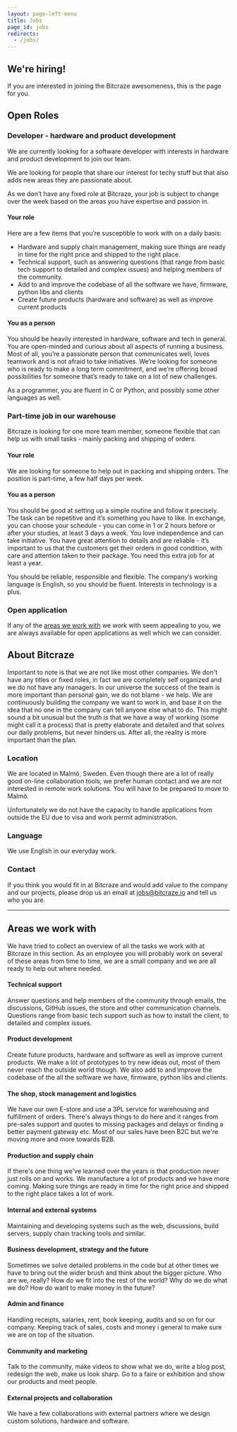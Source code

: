 ```yaml
---
layout: page-left-menu
title: Jobs
page_id: jobs
redirects:
  - /jobs/
---
```


## We're hiring!

If you are interested in joining the Bitcraze awesomeness, this is the page for you.

## Open Roles

### Developer - hardware and product development

We are currently looking for a software developer with interests in hardware and product development to join our team.

We are looking for people that share our interest for techy stuff but that also adds new areas they are passionate about.

As we don’t have any fixed role at Bitcraze, your job is subject to change over the week based on the areas you have expertise and passion in.

#### Your role
Here are a few items that you’re susceptible to work with on a daily basis:
* Hardware and supply chain management, making sure things are ready in time for the right price and shipped to the right place.
* Technical support, such as answering questions (that range from basic tech support to detailed and complex issues) and helping members of the community.
* Add to and improve the codebase of all the software we have, firmware, python libs and clients
* Create future products (hardware and software) as well as improve current products

#### You as a person

You should be heavily interested in hardware, software and tech in general. You are open-minded and curious about all
aspects of running a business. Most of all, you’re a passionate person that communicates well, loves teamwork and is
not afraid to take initiatives. We’re looking for someone who is ready to make a long term commitment, and we’re offering
broad possibilities for someone that’s ready to take on a lot of new challenges.

As a programmer, you are fluent in C or Python, and possibly some other languages as well.


### Part-time job in our warehouse

Bitcraze is looking for one more team member, someone flexible that can help us with small tasks - mainly packing and shipping of orders.

#### Your role
We are looking for someone to help out in packing and shipping orders. The position is part-time, a few half days per week.

#### You as a person
You should be good at setting up a simple routine and follow it precisely. The task can be repetitive and it’s something you have to like. In exchange, you can choose your schedule - you can come in 1 or 2 hours before or after your studies, at least 3 days a week. You love independence and can take initiative.
You have great attention to details and are reliable - it’s important to us that the customers get their orders in good condition, with care and attention taken to their package.
You need this extra job for at least a year.

You should be reliable, responsible and flexible.
The company’s working language is English, so you should be fluent.
Interests in technology is a plus.


### Open application
If any of the [areas we work with](#areas-we-work-with) we work with seem appealing to you, we are always available for open applications as well which we can consider.



## About Bitcraze

Important to note is that we are not like most other companies.
We don't have any titles or fixed roles, in fact we are completely
self organized and we do not have any managers. In our universe the success of
the team is more important than personal gain, we do not blame - we help. We are
continuously building the company we want to work in, and base it on the idea that
no one in the company can tell anyone else what to do. This might sound a bit
unusual but the truth is that we have a way of working (some might call it a
process) that is pretty elaborate and detailed and that solves our daily
problems, but never hinders us. After all, the reality is more important than the plan.

### Location
We are located in Malmö, Sweden. Even though there are a lot of really good
on-line collaboration tools, we prefer human contact and we are not interested in remote
work solutions. You will have to be prepared to move to Malmö.

Unfortunately we do not have the capacity to handle applications from outside
the EU due to visa and work permit administration.

### Language
We use English in our everyday work.

### Contact
If you think you would fit in at Bitcraze and would add value to the company
and our projects, please drop us an email at jobs@bitcraze.io and tell us who
you are.

---

## Areas we work with

We have tried to collect an overview of all the tasks we work with at Bitcraze in this section. As an employee you will
probably work on several of these areas from time to time, we are a small company and we are all ready to help out where needed.

#### Technical support
Answer questions and help members of the community through emails, the discussions,
GitHub issues, the store and other communication channels. Questions range from
basic tech support such as how to install the client, to detailed and
complex issues.

#### Product development
Create future products, hardware and software as well as improve current
products. We make a lot of prototypes to try new ideas out, most of
them never reach the outside world though. We also add to and improve the codebase
of the all the software we have, firmware, python libs and clients.

#### The shop, stock management and logistics
We have our own E-store and use a 3PL service for warehousing and fulfillment
of orders. There's always things to do here and it
ranges from pre-sales support and quotes to missing packages and delays or finding
a better payment gateway etc. Most of our sales have been B2C but we're moving more
and more towards B2B.

#### Production and supply chain
If there's one thing we've learned over the years is that production never just
rolls on and works. We manufacture a lot of products and we have more coming.
Making sure things are ready in time for the right price and shipped to the
right place takes a lot of work.

#### Internal and external systems
Maintaining and developing systems such as the web, discussions, build servers,
supply chain tracking tools and similar.

#### Business development, strategy and the future
Sometimes we solve detailed problems in the code but at other times we have to bring
out the wider brush and think about the bigger picture. Who are we, really?
How do we fit into the rest of the world? Why do we do what we do? How do want
to make money in the future?

#### Admin and finance
Handling receipts, salaries, rent, book keeping, audits and so on for our company.
Keeping track of sales, costs and money i general to make sure we are on top of
the situation.

#### Community and marketing
Talk to the community, make videos to show what we do, write a blog post,
redesign the web, make us look sharp. Go to a faire or exhibition
and show our products and meet people.

#### External projects and collaboration
We have a few collaborations with external partners where we design custom
solutions, hardware and software.
